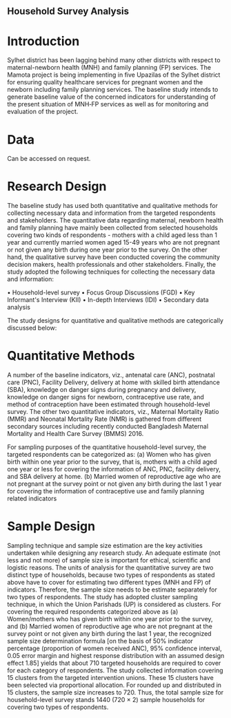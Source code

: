 ## Household Survey Analysis

# Introduction

Sylhet district has been lagging behind many other districts with respect to maternal-newborn health (MNH) and family planning (FP)
services. The Mamota project is being implementing in five Upazilas of the Sylhet district for ensuring quality healthcare services for
pregnant women and the newborn including family planning services. The baseline study intends to generate baseline value of the concerned indicators for understanding of the present situation of MNH‐FP services as well as for monitoring and evaluation of the project. 

# Data

Can be accessed on request.

# Research Design

The baseline study has used both quantitative and qualitative methods for collecting necessary data and information from the targeted
respondents and stakeholders. The quantitative data regarding maternal, newborn health and family planning have mainly been collected
from selected households covering two kinds of respondents - mothers with a child aged less than 1 year and currently married women aged
15-49 years who are not pregnant or not given any birth during one year prior to the survey. On the other hand, the qualitative survey
have been conducted covering the community decision makers, health professionals and other stakeholders. Finally, the study adopted the
following techniques for collecting the necessary data and information:  

•	Household-level survey
•	Focus Group Discussions (FGD)
•	Key Informant's Interview (KII)
•	In-depth Interviews (IDI)
•	Secondary data analysis

The study designs for quantitative and qualitative methods are categorically discussed below:

# Quantitative Methods 

A number of the baseline indicators, viz.,  antenatal care (ANC), postnatal care (PNC), Facility Delivery, delivery at home with skilled
birth attendance (SBA), knowledge on danger signs during pregnancy and delivery, knowledge on danger signs for newborn, contraceptive
use rate, and method of contraception have been estimated through household-level survey. The other two quantitative indicators, viz.,
Maternal Mortality Ratio (MMR) and Neonatal Mortality Rate (NMR) is gathered from different secondary sources including recently
conducted Bangladesh Maternal Mortality and Health Care Survey (BMMS) 2016. 

For sampling purposes of the quantitative household-level survey, the targeted respondents can be categorized as:
(a) Women who has given birth within one year prior to the survey, that is, mothers with a child aged one year or less for covering the
information of ANC, PNC, facility delivery, and SBA delivery at home.
(b) Married women of reproductive age who are not pregnant at the survey point or not given any birth during the last 1 year for
covering the information of contraceptive use and family planning related indicators

# Sample Design

Sampling technique and sample size estimation are the key activities undertaken while designing any research study. An adequate estimate
(not less and not more) of sample size is important for ethical, scientific and logistic reasons. The units of analysis for the
quantitative survey are two distinct type of households, because two types of respondents as stated above have to cover for estimating
two different types (MNH and FP) of indicators. Therefore, the sample size needs to be estimate separately for two types of respondents.
The study has adopted cluster sampling technique, in which the Union Parishads (UP) is considered as clusters. 
For covering the required respondents categorized above as (a) Women/mothers who has given birth within one year prior to the survey,
and (b) Married women of reproductive age who are not pregnant at the survey point or not given any birth during the last 1 year, the
recognized sample size determination formula  [on the basis of 50% indicator percentage (proportion of women received ANC), 95%
confidence interval, 0.05 error margin and highest response distribution with an assumed design effect 1.85] yields that about 710
targeted households are required to cover for each category of respondents. The study collected information covering 15 clusters from
the targeted intervention unions. These 15 clusters have been selected via proportional allocation. For rounded up and distributed in 15
clusters, the sample size increases to 720. Thus, the total sample size for household-level survey stands 1440 (720 × 2) sample
households for covering two types of respondents.

